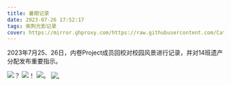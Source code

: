 ```yaml
---
title: 暑期记录
date: 2023-07-26 17:52:17
tags: 紫荆光影记录
cover: https://mirror.ghproxy.com/https://raw.githubusercontent.com/CatalpaCute/image-hosting/main//Bauhinia-films/DJI_0283.JPG
---
```

2023年7月25、26日，内卷Project成员回校对校园风景进行记录，并对14班遗产分配发布重要指示。

![？](https://mirror.ghproxy.com/https://raw.githubusercontent.com/CatalpaCute/image-hosting/main//Bauhinia-films/DJI_0247.JPG "朗读亭")
![！](https://mirror.ghproxy.com/https://raw.githubusercontent.com/CatalpaCute/image-hosting/main//Bauhinia-films/DJI_0283.JPG "篮球场")
![。](https://mirror.ghproxy.com/https://raw.githubusercontent.com/CatalpaCute/image-hosting/main//Bauhinia-films/DJI_0273.JPG "科学楼/综合楼")
![,](https://mirror.ghproxy.com/https://raw.githubusercontent.com/CatalpaCute/image-hosting/main//Bauhinia-films/DJI_0287.JPG "全景")


